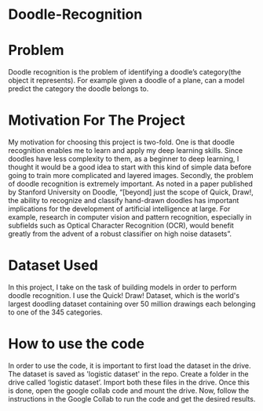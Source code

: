 # Doodle-Recognition
# Problem
Doodle recognition is the problem of identifying a doodle’s category(the object it represents). For example given a doodle of a plane, can a model predict the category the doodle belongs to.
# Motivation For The Project
My motivation for choosing this project is two-fold. One is that doodle recognition enables me to learn and apply my deep learning skills. Since doodles have less complexity to them, as a beginner to deep learning, I thought it would be a good idea to start with this kind of simple data before going to train more complicated and layered images.
Secondly, the problem of doodle recognition is extremely important. As noted in a paper published by Stanford University on Doodle, “[beyond] just the scope of Quick, Draw!, the ability to recognize and classify hand-drawn doodles has important implications for the development of artificial intelligence at large. For example, research in computer vision and pattern recognition, especially in subfields such as Optical Character Recognition (OCR), would benefit greatly from the advent of a robust classifier on high noise datasets”. 
# Dataset Used
In this project, I take on the task of building models in order to perform doodle recognition. I use the Quick! Draw! Dataset, which is the world's largest doodling dataset containing over 50 million drawings each belonging to one of the 345 categories.
# How to use the code
In order to use the code, it is important to first load the dataset in the drive. 
The dataset is saved as 'logistic dataset' in the repo. 
Create a folder in the drive called ‘logistic dataset’. Import both these files in the drive. Once this is done, open the google collab code and mount the drive.
Now, follow the instructions in the Google Collab to run the code and get the desired results.
